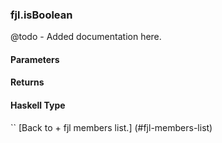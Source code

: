 ### fjl.isBoolean
@todo - Added documentation here.

#### Parameters

#### Returns
 
#### Haskell Type
``
[Back to  + fjl members list.]
(#fjl-members-list)
